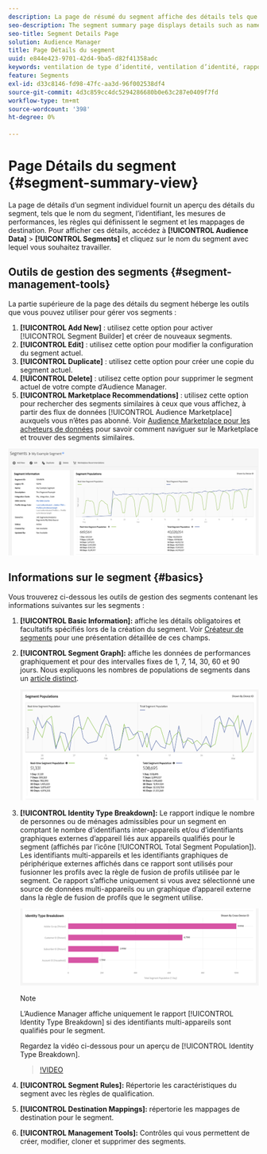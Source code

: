 ```yaml
---
description: La page de résumé du segment affiche des détails tels que le nom, les caractéristiques du segment, les règles, les données de performances et les informations de mappage des destinations.
seo-description: The segment summary page displays details such as name, traits in the segment, rules, performance data, and destination mapping information.
seo-title: Segment Details Page
solution: Audience Manager
title: Page Détails du segment
uuid: e844e423-9701-42d4-9ba5-d82f41358adc
keywords: ventilation de type d’identité, ventilation d’identité, rapport d’identité d’audience, multi-appareils, identifiant multi-appareils, identifiant d’appareil
feature: Segments
exl-id: d33c8146-fd98-47fc-aa3d-96f002538df4
source-git-commit: 4d3c859cc4dc5294286680b0e63c287e0409f7fd
workflow-type: tm+mt
source-wordcount: '398'
ht-degree: 0%

---
```


# Page Détails du segment {#segment-summary-view}

La page de détails d’un segment individuel fournit un aperçu des détails du segment, tels que le nom du segment, l’identifiant, les mesures de performances, les règles qui définissent le segment et les mappages de destination. Pour afficher ces détails, accédez à **[!UICONTROL Audience Data]** > **[!UICONTROL Segments]** et cliquez sur le nom du segment avec lequel vous souhaitez travailler.

## Outils de gestion des segments {#segment-management-tools}

La partie supérieure de la page des détails du segment héberge les outils que vous pouvez utiliser pour gérer vos segments :

1. **[!UICONTROL Add New]** : utilisez cette option pour activer [!UICONTROL Segment Builder] et créer de nouveaux segments.
2. **[!UICONTROL Edit]** : utilisez cette option pour modifier la configuration du segment actuel.
3. **[!UICONTROL Duplicate]** : utilisez cette option pour créer une copie du segment actuel.
4. **[!UICONTROL Delete]** : utilisez cette option pour supprimer le segment actuel de votre compte d’Audience Manager.
5. **[!UICONTROL Marketplace Recommendations]** : utilisez cette option pour rechercher des segments similaires à ceux que vous affichez, à partir des flux de données [!UICONTROL Audience Marketplace] auxquels vous n’êtes pas abonné. Voir [Audience Marketplace pour les acheteurs de données](../audience-marketplace/marketplace-data-buyers/marketplace-data-buyers.md) pour savoir comment naviguer sur le Marketplace et trouver des segments similaires.

![basic-segment-information](assets/basic-segment-information.png)

## Informations sur le segment {#basics}

Vous trouverez ci-dessous les outils de gestion des segments contenant les informations suivantes sur les segments :

1. **[!UICONTROL Basic Information]:** affiche les détails obligatoires et facultatifs spécifiés lors de la création du segment. Voir [Créateur de segments](segment-builder.md) pour une présentation détaillée de ces champs.
2. **[!UICONTROL Segment Graph]:** affiche les données de performances graphiquement et pour des intervalles fixes de 1, 7, 14, 30, 60 et 90 jours. Nous expliquons les nombres de populations de segments dans un [article distinct](../../features/segments/segment-builder-data.md).

   ![segments-graph](assets/segment-graph.png)

3. **[!UICONTROL Identity Type Breakdown]:** Le rapport indique le nombre de personnes ou de ménages admissibles pour un segment en comptant le nombre d’identifiants inter-appareils et/ou d’identifiants graphiques externes d’appareil liés aux appareils qualifiés pour le segment (affichés par l’icône [!UICONTROL Total Segment Population]). Les identifiants multi-appareils et les identifiants graphiques de périphérique externes affichés dans ce rapport sont utilisés pour fusionner les profils avec la règle de fusion de profils utilisée par le segment. Ce rapport s’affiche uniquement si vous avez sélectionné une source de données multi-appareils ou un graphique d’appareil externe dans la règle de fusion de profils que le segment utilise.

   ![segments-graph](assets/segment-type.png)

   >[!NOTE]
   >
   >L’Audience Manager affiche uniquement le rapport [!UICONTROL Identity Type Breakdown] si des identifiants multi-appareils sont qualifiés pour le segment.

   Regardez la vidéo ci-dessous pour un aperçu de [!UICONTROL Identity Type Breakdown].
   >[!VIDEO](https://video.tv.adobe.com/v/27977/)

4. **[!UICONTROL Segment Rules]:** Répertorie les caractéristiques du segment avec les règles de qualification.
5. **[!UICONTROL Destination Mappings]:** répertorie les mappages de destination pour le segment.
6. **[!UICONTROL Management Tools]:** Contrôles qui vous permettent de créer, modifier, cloner et supprimer des segments.
